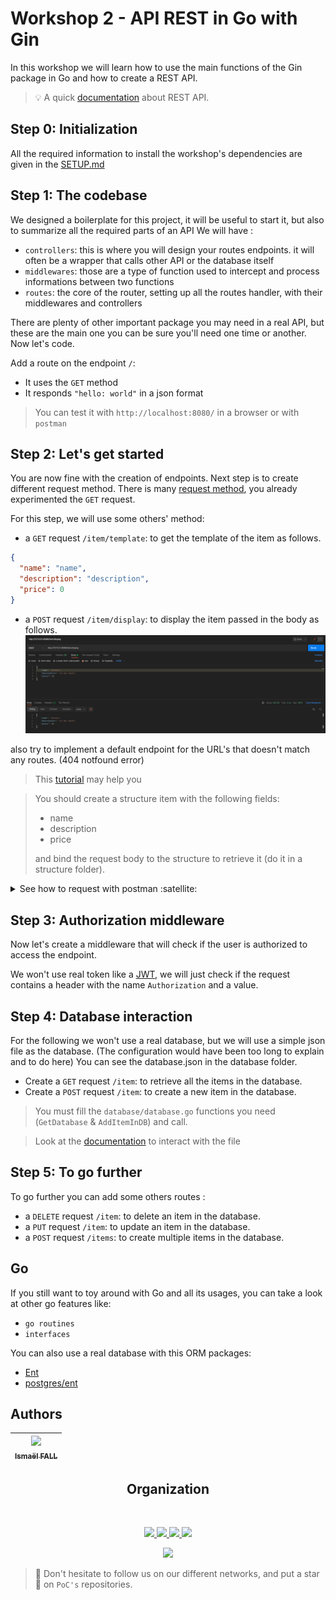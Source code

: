 # Workshop 2 - API REST in Go with Gin

In this workshop we will learn how to use the main functions of the Gin package in Go and how to create a REST API.

> :bulb: A quick [documentation](https://searchapparchitecture.techtarget.com/definition/RESTful-API) about REST API.

## Step 0: Initialization

All the required information to install the workshop's dependencies are given in the [SETUP.md](./SETUP.md)

## Step 1: The codebase

We designed a boilerplate for this project, it will be useful to start it, but also to summarize all the required parts of an API
We will have :

- `controllers`: this is where you will design your routes endpoints. it will often be a wrapper that calls other API or the database itself
- `middlewares`: those are a type of function used to intercept and process informations between two functions
- `routes`: the core of the router, setting up all the routes handler, with their middlewares and controllers

There are plenty of other important package you may need in a real API, but these are the main one you can be sure you'll need one time or another. Now let's code.

Add a route on the endpoint `/`:
- It uses the `GET` method
- It responds `"hello: world"` in a json format

> You can test it with `http://localhost:8080/` in a browser or with `postman`

## Step 2: Let's get started

You are now fine with the creation of endpoints.
Next step is to create different request method.
There is many [request method](https://developer.mozilla.org/en-US/docs/Web/HTTP/Methods), you already experimented the `GET` request.

For this step, we will use some others' method:
- a `GET` request `/item/template`: to get the template of the item as follows.
```json
{
  "name": "name",
  "description": "description",
  "price": 0
}
```

- a `POST` request `/item/display`: to display the item passed in the body as follows.
  <img src="./.assets/request-item-display.png">


also try to implement a default endpoint for the URL's that doesn't match any routes. (404 notfound error)



> This [tutorial](https://blog.logrocket.com/making-http-requests-in-go/) may help you

> You should create a structure item with the following fields:
> - name
> - description
> - price
>
> and bind the request body to the structure to retrieve it (do it in a structure folder).
<details>
  <summary>See how to request with postman :satellite:</summary>

Enter your URL and the method you which to use in the title bar and click `Send`.

![Seek](../../.github/go-http/seek.png)

Then the result (if there is any) will be printed out at the bottom.

![Result](../../.github/go-http/result.png)

</details>

## Step 3: Authorization middleware

Now let's create a middleware that will check if the user is authorized to access the endpoint.

We won't use real token like a [JWT](https://jwt.io/), we will just check if the request contains a header with the name `Authorization` and a value.


## Step 4: Database interaction

For the following we won't use a real database, but we will use a simple json file as the database.
(The configuration would have been too long to explain and to do here)
You can see the database.json in the database folder.


- Create a `GET` request `/item`: to retrieve all the items in the database.
- Create a `POST` request `/item`: to create a new item in the database.

> You must fill the `database/database.go` functions you need (`GetDatabase` & `AddItemInDB`) and call.

> Look at the [documentation](https://tutorialedge.net/golang/reading-writing-files-in-go/) to interact with the file

## Step 5: To go further

To go further you can add some others routes :
- a `DELETE` request `/item`: to delete an item in the database.
- a `PUT` request `/item`: to update an item in the database.
- a `POST` request `/items`: to create multiple items in the database.

## Go

If you still want to toy around with Go and all its usages, you can take a look at other go features like:
- `go routines`
- `interfaces`

You can also use a real database with this ORM packages:
- [Ent](https://github.com/facebookincubator/ent)
- [postgres/ent](https://entgo.io/docs/crud/)

## Authors

| [<img src="https://github.com/Doozers.png?size=85" width=85><br><sub>Ismaël FALL</sub>](https://github.com/Doozers) |
|:-------------------------------------------------------------------------------------------------------------------:|
<h2 align=center>
Organization
</h2>
<br/>
<p align='center'>
    <a href="https://www.linkedin.com/company/pocinnovation/mycompany/">
        <img src="https://img.shields.io/badge/LinkedIn-0077B5?style=for-the-badge&logo=linkedin&logoColor=white">
    </a>
    <a href="https://www.instagram.com/pocinnovation/">
        <img src="https://img.shields.io/badge/Instagram-E4405F?style=for-the-badge&logo=instagram&logoColor=white">
    </a>
    <a href="https://twitter.com/PoCInnovation">
        <img src="https://img.shields.io/badge/Twitter-1DA1F2?style=for-the-badge&logo=twitter&logoColor=white">
    </a>
    <a href="https://discord.com/invite/Yqq2ADGDS7">
        <img src="https://img.shields.io/badge/Discord-7289DA?style=for-the-badge&logo=discord&logoColor=white">
    </a>
</p>
<p align=center>
    <a href="https://www.poc-innovation.fr/">
        <img src="https://img.shields.io/badge/WebSite-1a2b6d?style=for-the-badge&logo=GitHub Sponsors&logoColor=white">
    </a>
</p>

> :rocket: Don't hesitate to follow us on our different networks, and put a star 🌟 on `PoC's` repositories.
